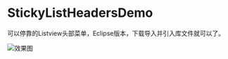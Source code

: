 # StickyListHeadersDemo
可以停靠的Listview头部菜单，Eclipse版本，下载导入并引入库文件就可以了。

![效果图][1]

  [1]: http://www.apkbus.com/data/attachment/forum/201309/16/180904r8r3ijaumjat693j.gif
